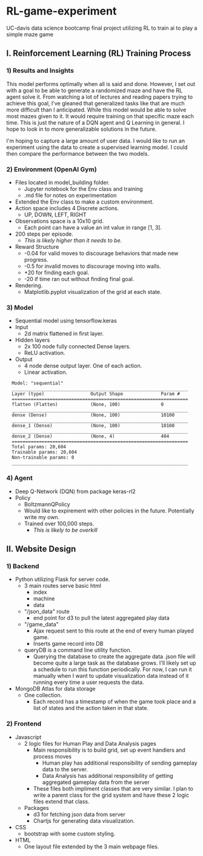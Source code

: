 # RL-game-experiment
UC-davis data science bootcamp final project utilizing RL to train ai to play a simple maze game

## I. Reinforcement Learning (RL) Training Process
  
  ### 1) Results and Insights
   This model performs optimally when all is said and done. However, I set out with a goal to be able to generate a randomized maze and have the RL agent solve it. From watching a lot of lectures and reading papers trying to achieve this goal, I've gleaned that generalized tasks like that are much more difficult than I anticipated. While this model would be able to solve most mazes given to it. It would require training on that specific maze each time. This is just the nature of a DQN agent and Q Learning in general. I hope to look in to more generalizable solutions in the future.
    
   I'm hoping to capture a large amount of user data. I would like to run an experiment using the data to create a supervised learning model. I could then compare the performance between the two models.

  ### 2) Environment (OpenAI Gym)
  * Files located in model_building folder.
    * Jupyter notebook for the Env class and training
    * .md file for notes on experimentation
  * Extended the Env class to make a custom environment.
  * Action space includes 4 Discrete actions.
    * UP, DOWN, LEFT, RIGHT
  * Observations space is a 10x10 grid.
    * Each point can have a value an int value in range [1, 3].
  * 200 steps per episode.
    * _This is likely higher than it needs to be._
  * Reward Structure
    * -0.04 for valid moves to discourage behaviors that made new progress.
    * -0.5 for invalid moves to discourage moving into walls.
    * +20 for finding each goal.
    * -20 if time ran out without finding final goal.
  * Rendering.
    * Matplotlib.pyplot visualization of the grid at each state.

  ### 3) Model
  * Sequential model using tensorflow.keras
  * Input
    * 2d matrix flattened in first layer.
  * Hidden layers
    * 2x 100 node fully connected Dense layers.
    * ReLU activation.
  * Output
    * 4 node dense output layer. One of each action.
    * Linear activation.
  ```
    Model: "sequential"
    _________________________________________________________________
    Layer (type)                 Output Shape              Param #   
    =================================================================
    flatten (Flatten)            (None, 100)               0         
    _________________________________________________________________
    dense (Dense)                (None, 100)               10100     
    _________________________________________________________________
    dense_1 (Dense)              (None, 100)               10100     
    _________________________________________________________________
    dense_2 (Dense)              (None, 4)                 404       
    =================================================================
    Total params: 20,604
    Trainable params: 20,604
    Non-trainable params: 0
    _________________________________________________________________
  ```
  ### 4) Agent
  * Deep Q-Network (DQN) from package keras-rl2
  * Policy
    * BoltzmannQPolicy 
    * Would like to expirement with other policies in the future. Potentially write my own.
    * Trained over 100,000 steps.
      * _This is likely to be overkill_

## II. Website Design
  ### 1) Backend
  * Python utilizing Flask for server code. 
    * 3 main routes serve basic html
      * index
      * machine
      * data
    * "/json_data" route
      * end point for d3 to pull the latest aggregated play data
    * "/game_data"
      * Ajax request sent to this route at the end of every human played game.
      * Inserts game record into DB
    * queryDB is a command line utility function.
      * Querying the database to create the aggregate data .json file will become quite a large task as the database grows. I'll likely set up a schedule to run this function periodically. For now, I can run it manually when I want to update visualization data instead of it running every time a user requests the data.
  * MongoDB Atlas for data storage
    * One collection.
      * Each record has a timestamp of when the game took place and a list of states and the action taken in that state.

  ### 2) Frontend
  * Javascript
    * 2 logic files for Human Play and Data Analysis pages
      * Main responsibility is to build grid, set up event handlers and process moves
        * Human play has additional responsibility of sending gameplay data to the server.
        * Data Analysis has additional responsibility of getting aggregated gameplay data from the server
      * These files both impliment classes that are very similar. I plan to write a parent class for the grid system and have these 2 logic files extend that class.
    * Packages
      * d3 for fetching json data from server
      * Chartjs for generating data visualization.
  * CSS
    * bootstrap with some custom styling.
  * HTML
    * One layout file extended by the 3 main webpage files.
